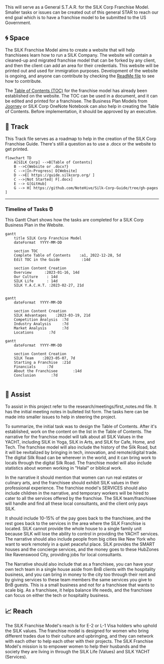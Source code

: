 This will serve as a General S.T.A.R. for the SILK Corp Franchise Model. Smaller tasks or issues can be created out of this general STAR to reach our end goal which is to have a franchise model to be submitted to the US Government.

## :cyclone: Space
The SILK Franchise Model aims to create a website that will help franchisees learn how to run a SILK Company. The website will contain a cleaned-up and migrated franchise model that can be forked by any client, and then the client can add an area for their credentials. This website will be printed out and used for immigration purposes. Development of the website is ongoing, and anyone can contribute by checking the [ReadMe file](https://github.com/NoteHive/Silk-Corp-Guide/tree/gh-pages) to see how to contribute.

The [Table of Contents (TOC)](https://github.com/NoteHive/Silk-Corp-Guide/blob/gh-pages/research/TableOfContents.md) for the franchise model has already been established on the website. The TOC can be used in a document, and it can be edited and printed for a franchisee. The Business Plan Models from [Joorney](https://www.joorney.com/#pre-samples) or SILK Corp OneNote Notebook can also help in creating the Table of Contents. Before implementation, it should be approved by an executive.

## :bridge_at_night: Track
This Track file serves as a roadmap to help in the creation of the SILK Corp Franchise Guide. There's still a question as to use a .docx or the website to get printed.

```mermaid
flowchart TD
    A[SILK Corp] -->B[Table of Contents]
    B -->C{Website or .docx?}
    C -->|In-Progress| D[Website]
    D -->E[ https://guide.silkcorp.org/ ]
    C -->|Not Started| F[.docx]
    E --> G[GitHub]
    G --> H[ https://github.com/NoteHive/Silk-Corp-Guide/tree/gh-pages ]
```

---

### Timeline of Tasks :alarm_clock:

This Gantt Chart shows how the tasks are completed for a SILK Corp Business Plan in the Website.

```mermaid
gantt
    title SILK Corp Franchise Model
    dateFormat  YYYY-MM-DD

    section TOC
    Complete Table of Contents    :a1, 2022-12-28, 5d
    Edit TOC in the Guide          :14d

    section Content Creation
    Overview      :2023-01-16, 14d
    Our Culture    : 14d
    SILK Life      : 14d
    SILK Y.A.C.H.T. :2023-02-27, 21d
    
```

```mermaid
gantt
    dateFormat  YYYY-MM-DD

    section Content Creation
    SILK Advantages    :2023-03-19, 21d
    Competition Analysis  :7d
    Industry Analysis     :7d
    Market Analysis       :7d
    Locations       :7d    
```

```mermaid
gantt
    dateFormat  YYYY-MM-DD

    section Content Creation
    SILK Team    :2023-05-07, 7d
    Starting a Franchise  :21d
    Financials     :7d
    About the Franchisee       :14d
    Conclusion       :7d
    
```

## :construction_worker: Assist

To assist in this project refer to the research/meetings/first_notes.md file. It has the initial meeting notes in bulleted list form. The tasks here can be made into smaller issues to help in steering the project.

To summarize, the initial task was to design the Table of Contents. After it's established, work on the content on the list in the Table of Contents. The narrative for the franchise model will talk about all SILK Values in the YACHT, including SILK in Yoga, SILK in Arts, and SILK for Cafe, Home, and Tech. The franchise model will also include the history of the Silk Road, but it will be revitalized by bringing in tech, innovation, and remote/digital trade. The digital Silk Road can be wherever in the world, and it can bring work to locals through the digital Silk Road. The franchise model will also include statistics about women working in "Halal" or biblical work.

In the narrative it should mention that women can run real estates or culinary arts, and the franchisee should exhibit SILK values in their professional experience. The franchise model's SERVICES should also include children in the narrative, and temporary workers will be hired to cater to all the services offered by the franchise. The SILK team/franchisee will handle and find all these local consultants, and the client only pays SILK.

It should include 10-15% of the pay goes back to the franchisee, and the rest goes back to the services in the area where the SILK Franchise is located. SILK cannot provide the whole house to a single family unit because SILK will lose the ability to control in providing the YACHT services. The narrative should also include people from big cities like New York who want to work remotely in a quiet peaceful place. SILK provides the SMART houses and the concierge services, and the money goes to these HubZones like Ravenswood City, providing jobs for local consultants.

The Narrative should also include that as a franchisee, you can have your own tech team in a single house aside from BnB clients with the hospitality business, and you can bring in money to the city too through their rent and by giving services to these team members the same services you give to BnB guests. This is a small business and not for a franchisee that wants to scale big. As a franchisee, it helps balance life needs, and the franchisee can focus on either the tech or hospitality business.


## :chart_with_upwards_trend: Reach

The SILK Franchise Model's reach is for E-2 or L-1 Visa holders who uphold the SILK values. The franchise model is designed for women who bring different trades due to their culture and upbringing, and they can network with each other to help each other with their projects. The SILK Franchise Model's mission is to empower women to help their husbands and the society they are living in through the SILK Life (Values) and SILK YACHT (Services).
